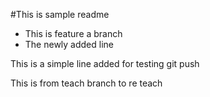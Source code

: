 #This is sample readme

  - This is feature a branch
  - The newly added line

This is a simple line added for testing git push

This is from teach branch to re teach